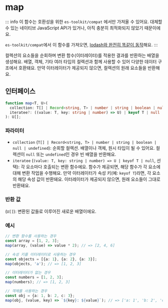 # map

::: info
이 함수는 호환성을 위한 `es-toolkit/compat` 에서만 가져올 수 있어요. 대체할 수 있는 네이티브 JavaScript API가 있거나, 아직 충분히 최적화되지 않았기 때문이에요.

`es-toolkit/compat`에서 이 함수를 가져오면, [lodash와 완전히 똑같이 동작](../../../compatibility.md)해요.
:::

컬렉션의 요소들을 순회하며 변환 함수(이터레이터)를 적용한 결과를 반환하는 배열을 생성해요.
배열, 객체, 기타 여러 타입의 컬렉션과 함께 사용할 수 있어 다양한 데이터 구조에서 호환돼요.
만약 이터레이터가 제공되지 않으면, 컬렉션의 원래 요소들을 반환해요.

## 인터페이스

```typescript
function map<T, U>(
  collection: T[] | Record<string, T> | number | string | boolean | null | undefined,
  iteratee?: ((value: T, key: string | number) => U) | keyof T | null
): U[];
```

### 파라미터
- `collection` (`T[] | Record<string, T> | number | string | boolean | null | undefined`): 순회할 컬렉션. 배열이나 객체, 원시 타입이 될 수 있어요. 컬렉션이 `null` 또는 `undefined`인 경우 빈 배열을 반환해요.
- `iteratee` (`(value: T, key: string | number) => U | keyof T | null`, 선택): 각 요소마다 호출되는 변환 함수에요. 함수가 제공되면, 해당 함수가 각 요소에 대해 변환 작업을 수행해요. 만약 이터레이터가 속성 키(예: `keyof T`)라면, 각 요소의 해당 속성 값이 반환돼요. 이터레이터가 제공되지 않으면, 원래 요소들이 그대로 반환돼요.

### 반환 값
(`U[]`): 변환된 값들로 이루어진 새로운 배열이에요.

### 예시

```typescript
// 변환 함수를 사용하는 경우
const array = [1, 2, 3];
map(array, (value) => value * 2); // => [2, 4, 6]

// 속성 키를 이터레이터로 사용하는 경우
const objects = [{a: 1}, {a: 2}, {a: 3}];
map(objects, 'a'); // => [1, 2, 3]

// 이터레이터가 없는 경우
const numbers = [1, 2, 3];
map(numbers); // => [1, 2, 3]

// 객체를 사용하는 경우
const obj = {a: 1, b: 2, c: 3};
map(obj, (value, key) => `${key}: ${value}`); // => ['a: 1', 'b: 2', 'c: 3']
```

